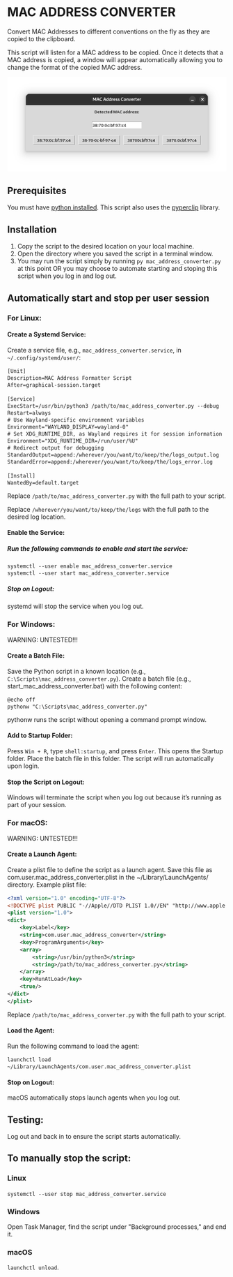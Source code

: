 # MAC ADDRESS CONVERTER

Convert MAC Addresses to different conventions on the fly as they are copied to the clipboard.

This script will listen for a MAC address to be copied. Once it detects that a MAC address is copied, a window will appear automatically allowing you to change the format of the copied MAC address.

![MAC_ADDRESS_CONVERTER](./mac_address_converter.png "MAC_ADDRESS_CONVERTER")

## Prerequisites

You must have [python installed](https://www.python.org/downloads/). This script also uses the [pyperclip](https://pypi.org/project/pyperclip/) library.

## Installation

1. Copy the script to the desired location on your local machine.
2. Open the directory where you saved the script in a terminal window.
3. You may run the script simply by running `py mac_address_converter.py` at this point OR you may choose to automate starting and stoping this script when you log in and log out.

## Automatically start and stop per user session

### For Linux:

#### Create a Systemd Service:

Create a service file, e.g., `mac_address_converter.service`, in `~/.config/systemd/user/`:

```text
[Unit]
Description=MAC Address Formatter Script
After=graphical-session.target

[Service]
ExecStart=/usr/bin/python3 /path/to/mac_address_converter.py --debug
Restart=always
# Use Wayland-specific environment variables
Environment="WAYLAND_DISPLAY=wayland-0"
# Set XDG_RUNTIME_DIR, as Wayland requires it for session information
Environment="XDG_RUNTIME_DIR=/run/user/%U"
# Redirect output for debugging
StandardOutput=append:/wherever/you/want/to/keep/the/logs_output.log
StandardError=append:/wherever/you/want/to/keep/the/logs_error.log

[Install]
WantedBy=default.target
```

Replace `/path/to/mac_address_converter.py` with the full path to your script.

Replace `/wherever/you/want/to/keep/the/logs` with the full path to the desired log location.

#### Enable the Service:

##### Run the following commands to enable and start the service:

    systemctl --user enable mac_address_converter.service
    systemctl --user start mac_address_converter.service

##### Stop on Logout:

systemd will stop the service when you log out.

### For Windows:

WARNING: UNTESTED!!!

#### Create a Batch File:

Save the Python script in a known location (e.g., `C:\Scripts\mac_address_converter.py`).
Create a batch file (e.g., start_mac_address_converter.bat) with the following content:

    @echo off
    pythonw "C:\Scripts\mac_address_converter.py"

pythonw runs the script without opening a command prompt window.

#### Add to Startup Folder:

Press `Win + R`, type `shell:startup`, and press `Enter`. This opens the Startup folder.
Place the batch file in this folder. The script will run automatically upon login.

#### Stop the Script on Logout:

Windows will terminate the script when you log out because it’s running as part of your session.

### For macOS:

WARNING: UNTESTED!!!

#### Create a Launch Agent:

Create a plist file to define the script as a launch agent.
Save this file as com.user.mac_address_converter.plist in the ~/Library/LaunchAgents/ directory.
Example plist file:

```xml
<?xml version="1.0" encoding="UTF-8"?>
<!DOCTYPE plist PUBLIC "-//Apple//DTD PLIST 1.0//EN" "http://www.apple.com/DTDs/PropertyList-1.0.dtd">
<plist version="1.0">
<dict>
    <key>Label</key>
    <string>com.user.mac_address_converter</string>
    <key>ProgramArguments</key>
    <array>
        <string>/usr/bin/python3</string>
        <string>/path/to/mac_address_converter.py</string>
    </array>
    <key>RunAtLoad</key>
    <true/>
</dict>
</plist>
```

Replace `/path/to/mac_address_converter.py` with the full path to your script.

#### Load the Agent:

Run the following command to load the agent:

    launchctl load ~/Library/LaunchAgents/com.user.mac_address_converter.plist

#### Stop on Logout:

macOS automatically stops launch agents when you log out.

## Testing:

Log out and back in to ensure the script starts automatically.

## To manually stop the script:

### Linux

`systemctl --user stop mac_address_converter.service`

### Windows

Open Task Manager, find the script under "Background processes," and end it.

### macOS

`launchctl unload`.
